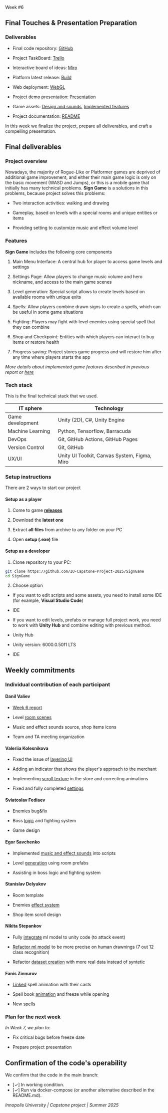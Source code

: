 Week \#6

## Final Touches & Presentation Preparation

### **Deliverables**

* Final code repository: [GitHub](https://github.com/IU-Capstone-Project-2025/SignGame)

* Project TaskBoard: [Trello](https://trello.com/b/g98QWgRE/sign-game)

* Interactive board of ideas: [Miro](https://miro.com/welcomeonboard/NjllanVudnhUd2Fhd3RGQUpCMlN0S3d2Nm9SakkrNzI1YVhsK0VKYmZpQkR6Titjc2xycjRyNnpYRTNGRTlvNyt5anpZa3R4TkZVUEdwNjIwdDVTcjdqQksyeUJBbTcreDg3cXNHWllsZFk2VWlhSHRvTTJ2aU5uU3BuR2hvRG5NakdSWkpBejJWRjJhRnhhb1UwcS9BPT0hdjE=?share_link_id=131423753479)

* Platform latest release: [Build](https://github.com/IU-Capstone-Project-2025/SignGame/releases)

* Web deployment: [WebGL](https://iu-capstone-project-2025.github.io/SignGame/WebGL/)

* Project demo presentation: [Presentation](https://docs.google.com/presentation/d/1RX8xcfw6oEav7Q2sfGo8DmW_MLkJcZ34UFYdDegXTGk/edit?usp=sharing)

* Game assets: [Design and sounds](https://github.com/IU-Capstone-Project-2025/SignGame/tree/main/Assets/Prefabs/Map), [Implemented features](https://github.com/IU-Capstone-Project-2025/SignGame/tree/reports/assets)

* Project documentation: [README](https://github.com/IU-Capstone-Project-2025/SignGame/blob/main/README.md)

In this week we finalize the project, prepare all deliverables, and craft a compelling presentation.

## Final deliverables

### Project overview

Nowadays, the majority of Rogue-Like or Platformer games are deprived of additional game improvement, and either their main game logic is only on the basic movement (WASD and Jumps), or this is a mobile game that initially has many technical problems. **Sign Game** is a solutions in this problems, because project solves this problems:

- Two interaction activities: walking and drawing

- Gameplay, based on levels with a special rooms and unique entities or items

- Providing setting to customize music and effect volume level

### Features

**Sign Game** includes the following core components

1. Main Menu Interface: A central hub for player to access game levels and settings

2. Settings Page: Allow players to change music volume and hero nickname, and access to the main game scenes

3. Level generation: Special script allows to create levels based on available rooms with unique exits

4. Spells: Allow players combine drawn signs to create a spells, which can be useful in some game situations

5. Fighting: Players may fight with level enemies using special spell that they can combine

6. Shop and Checkpoint: Entities with which players can interact to buy items or restore health

7. Progress saving: Project stores game progress and will restore him after any time where players starts the app

*More details about implemented game features described in previous report or [here](https://github.com/IU-Capstone-Project-2025/SignGame/tree/reports/assets)*

### Tech stack

This is the final technical stack that we used.

| IT sphere  | Technology                                                                  |
| ----- | ----- |
| Game development | Unity (2D), C\#, Unity Engine |
| Machine Learning | Python, Tensorflow, Barracuda |
| DevOps | Git, GitHub Actions, GitHub Pages |
| Version Control | Git, GitHub |
| UX/UI | Unity UI Toolkit, Canvas System, Figma, Miro |


### Setup instructions

There are 2 ways to start our project

#### Setup as a player

1. Come to game **[releases](https://github.com/IU-Capstone-Project-2025/SignGame/releases)**

2. Download the **latest one**

3. Extract **all files** from archive to any folder on your PC

4. Open **setup (.exe)** file

#### Setup as a developer

1. Clone repository to your PC:

```bash
git clone https://github.com/IU-Capstone-Project-2025/SignGame
cd SignGame
```

2. Choose option

* If you want to edit scripts and some assets, you need to install some IDE (for example, **Visual Studio Code**)

- IDE

* If you want to edit levels, prefabs or manage full project work, you need to work with **Unity Hub** and combine editing with previous method.

- Unity Hub

- Unity version: 6000.0.50f1 LTS 

- IDE

## Weekly commitments

### Individual contribution of each participant

#### Danil Valiev

- [Week 6 report](https://github.com/IU-Capstone-Project-2025/SignGame/blob/reports/week6.md)

- Level [room scenes](https://github.com/IU-Capstone-Project-2025/SignGame/commit/b1ddc38b163f210e12285aff94d329868ae8fa78)

- Music and effect sounds source, shop items icons

- Team and TA meeting organization

#### Valeriia Kolesnikova

- Fixed the issue of [layering UI](https://github.com/IU-Capstone-Project-2025/SignGame/commit/3c35aee42a980420317c134f7f42a43c4b35dcd9)

- Adding an indicator that shows the player's approach to the merchant

- Implementing [scroll texture](https://github.com/IU-Capstone-Project-2025/SignGame/commit/3c35aee42a980420317c134f7f42a43c4b35dcd9) in the store and correcting animations

- Fixed and fully completed [settings](https://github.com/IU-Capstone-Project-2025/SignGame/commit/543b5baec97be6b557ff2a869fc46ed5f2238fb4)

#### Sviatoslav Fediaev

- Enemies bug&fix

- Boss [logic](https://github.com/IU-Capstone-Project-2025/SignGame/commit/a2726b370be2a0722f0da4cd93ad8a240b79ce1d) and fighting system

- Game design

#### Egor Savchenko

- Implemented [music and effect sounds](https://github.com/IU-Capstone-Project-2025/SignGame/commit/bccd3475a304a38156e85a17d1bb5d5e7ca60b0f) into scripts

- Level [generation](https://github.com/IU-Capstone-Project-2025/SignGame/commit/efbb11a290ed1905f155268ec9fbad31c3683e87) using room prefabs

- Assisting in boss logic and fighting system

#### Stanislav Delyukov

- Room template 

- Enemies [effect system](https://github.com/IU-Capstone-Project-2025/SignGame/commit/6153216c5574fde69399f7db6f68e987826257e7)

- Shop item scroll design

#### Nikita Stepankov

- Fully [integrate](https://github.com/IU-Capstone-Project-2025/SignGame/commit/8e9a24adef2361701e70af0071d2f7f5936e6148) ml model to unity code (to attack event)

- [Refactor ml model](https://github.com/IU-Capstone-Project-2025/SignGame/commit/f833a79ae249e8b65377be946b16bd99675b6bd0) to be more precise on human drawnings (7 out 12 class recognition)

- Refactor [dataset creation](https://github.com/IU-Capstone-Project-2025/SignGame/commit/f833a79ae249e8b65377be946b16bd99675b6bd0) with more real data instead of syntetic

#### Fanis Zinnurov

- [Linked](https://github.com/IU-Capstone-Project-2025/SignGame/commit/b4c0eb4983bfe047f89b9d99f3cb0c86664ab141) spell animation with their casts

- Spell book [animation](https://github.com/IU-Capstone-Project-2025/SignGame/commit/cd7128f0d3d398a19fd7bd41417000437db418cb) and freeze while opening

- New [spells](https://github.com/IU-Capstone-Project-2025/SignGame/commit/f8b2e0a1025ef09265d97470a9799c48524a060d)

### Plan for the next week

*In Week 7, we plan to:*

- Fix critical bugs before freeze date

- Prepare project presentation 

## Confirmation of the code's operability

We confirm that the code in the main branch:

* [✓] In working condition.
* [✓] Run via docker-compose (or another alternative described in the README.md).

*Innopolis University    |   Capstone project    |   Summer 2025*